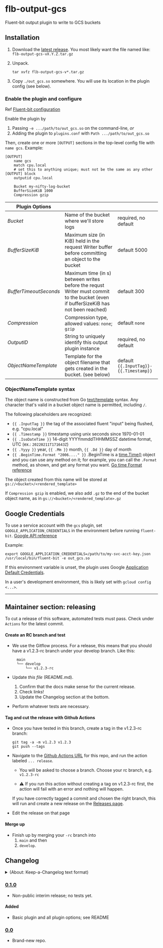 # flb-output-gcs

Fluent-bit output plugin to write to GCS buckets 

## Installation

1. Download the [latest release]. You most likely want the file named like: `flb-output-gcs-vX.Y.Z.tar.gz`

1. Unpack.

    ```
    tar xvfz flb-output-gcs-v*.tar.gz
    ```

1. Copy `./out_gcs.so` somewhere. You will use its location in the plugin config (see below).

### Enable the plugin and configure

Ref [Fluent-bit configuration](https://docs.fluentbit.io/manual/administration/configuring-fluent-bit/configuration-file)

Enable the plugin by 

1. Passing `-e .../path/to/out_gcs.so` on the command-line, _or_
2. Adding the plugin to `plugins.conf` with `Path .../path/to/out_gcs.so`

Then, create one or more `[OUTPUT]` sections in the top-level config file with `name gcs`. Example:

```
[OUTPUT]
    name gcs
    match cpu.local
    # set this to anything unique; must not be the same as any other [OUTPUT] block
    outputid cpu.local

    Bucket my-nifty-log-bucket
    BufferSizeKiB 1000
    Compression gzip
```

Plugin Options |   |   |
--- | --- | ---
*Bucket* | Name of the bucket where we'll store logs | required, no default
*BufferSizeKiB* | Maximum size (in KiB) held in the request Writer buffer before committing an object to the bucket | default 5000
*BufferTimeoutSeconds* | Maximum time (in s) between writes before the requst Writer must commit to the bucket (even if bufferSizeKiB has not been reached) | default 300
*Compression* | Compression type, allowed values: `none`; `gzip` | default `none`
*OutputID* | String to uniquely identify this output plugin instance | required, no default
*ObjectNameTemplate* | Template for the object filename that gets created in the bucket. (see below) | default `{{.InputTag}}-{{.Timestamp}}`

### ObjectNameTemplate syntax

The object name is constructed from Go [text/template] syntax. Any character that's valid in a bucket object name is permitted, including `/`.

The following placeholders are recognized:

- `{{ .InputTag }}` the tag of the associated fluent "input" being flushed, e.g. "cpu.local"
- `{{ .Timestamp }}` timestamp using unix seconds since 1970-01-01
- `{{ .IsoDateTime }}` 14-digit YYYYmmddTHHMMSSZ datetime format, UTC (ex.: `20220211T171643Z`)
- `{{ .Yyyy }}` year, `{{ .Mm }}` month, `{{ .Dd }}` day of month
- `{{ .BeginTime.Format "2006...." }}` .BeginTime is a [time.Time()] object and you can use any method on it; for example, you can call the `.Format` method, as shown, and get any format you want. [Go time Format reference]

[text/template]: https://pkg.go.dev/text/template
[time.Time()]: https://pkg.go.dev/time#Time
[Go time Format reference]: https://pkg.go.dev/time#Time.Format

The object created from this name will be stored at `gs://<bucket>/<rendered_template>`

If `Compression gzip` is enabled, we also add `.gz` to the end of the bucket object name, as in `gs://<bucket>/<rendered_template>.gz`

## Google Credentials

To use a service account with the `gcs` plugin, set `GOOGLE_APPLICATION_CREDENTIALS` in the environment before running `fluent-bit`. [Google API reference](https://cloud.google.com/docs/authentication/getting-started#setting_the_environment_variable)

Example:

```
export GOOGLE_APPLICATION_CREDENTIALS=/path/to/my-svc-acct-key.json
/usr/local/bin/fluent-bit -e out_gcs.so
```

If this environment variable is unset, the plugin uses Google [Application Default Credentials](https://cloud.google.com/docs/authentication/production#automatically).

In a user's development environment, this is likely set with `gcloud config <...>`.

----

## Maintainer section: releasing

To cut a release of this software, automated tests must pass. Check under `Actions` for the latest commit.

#### Create an RC branch and test

- We use the Gitflow process. For a release, this means that you should have a v1.2.3-rc branch under your 
  develop branch. Like this:
  ```
    main  
    └── develop  
        └── v1.2.3-rc
  ```

- Update *this file* (README.md).
  
  1. Confirm that the docs make sense for the current release.
  1. Check links!
  1. Update the Changelog section at the bottom.

- Perform whatever tests are necessary.

#### Tag and cut the release with Github Actions

- Once you have tested in this branch, create a tag in the v1.2.3-rc branch:
  ```
  git tag -a -m v1.2.3 v1.2.3
  git push --tags
  ```

- Navigate to the [Github Actions URL] for this repo, and run the action labeled `... release`.

    - You will be asked to choose a branch. Choose your rc branch, e.g. `v1.2.3-rc`

    - :warning: If you run this action without creating a tag on v1.2.3-rc first, the action will fail with an error and nothing will happen.

  If you have correctly tagged a commit and chosen the right branch, this will run and create a new release on the [Releases page].

- Edit the release on that page 

#### Merge up

- Finish up by merging your `-rc` branch into 
  1. `main` and then 
  2. `develop`.


## Changelog

<details><summary>(About: Keep-a-Changelog text format)</summary>

The format is based on [Keep a Changelog], and this project adheres to [Semantic
Versioning].
</details>


### [0.1.0]

- Non-public interim release; no tests yet.

#### Added

- Basic plugin and all plugin options; see README

### [0.0]

- Brand-new repo.


[Unreleased]: https://github.com/aerospike-managed-cloud-services/flb-output-gcs/compare/v0.1.0..HEAD

[0.1.0]: https://github.com/aerospike-managed-cloud-services/flb-output-gcs/compare/v0.0..v0.1.0
[0.0]: https://github.com/aerospike-managed-cloud-services/flb-output-gcs/tree/v0.0


[latest release]: https://github.com/aerospike-managed-cloud-services/flb-output-gcs/releases/latest

[Github Actions URL]: https://github.com/aerospike-managed-cloud-services/flb-output-gcs/actions

[Releases page]: https://github.com/aerospike-managed-cloud-services/flb-output-gcs/releases

[Keep a Changelog]: https://keepachangelog.com/en/1.0.0/

[Semantic Versioning]: https://semver.org/spec/v2.0.0.html
